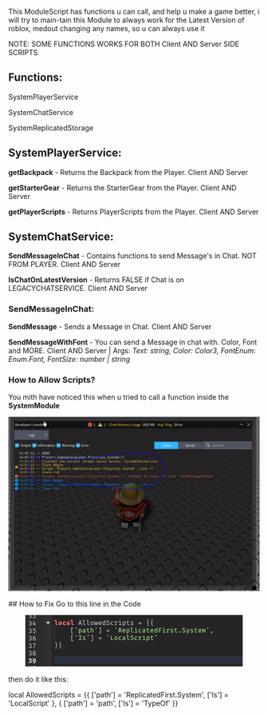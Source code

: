 This ModuleScript has functions u can call, and help u make a game better, i will try to main-tain this Module to always work for the Latest Version of roblox, medout changing any names, so u can always use it


NOTE: SOME FUNCTIONS WORKS FOR BOTH Client AND Server SIDE SCRIPTS





## Functions:



SystemPlayerService

SystemChatService

SystemReplicatedStorage







## SystemPlayerService:


**getBackpack** - Returns the Backpack from the Player. Client AND Server

**getStarterGear** - Returns the StarterGear from the Player. Client AND Server

**getPlayerScripts** - Returns PlayerScripts from the Player. Client AND Server






## SystemChatService:


**SendMessageInChat** - Contains functions to send Message's in Chat. NOT FROM PLAYER. Client AND Server

**IsChatOnLatestVersion** - Returns FALSE if Chat is on LEGACYCHATSERVICE. Client AND Server





### SendMessageInChat:



**SendMessage** - Sends a Message in Chat. Client AND Server

**SendMessageWithFont** - You can send a Message in chat with. Color, Font and MORE. Client AND Server | Args: *Text: string, Color: Color3, FontEnum: Enum.Font, FontSize: number | string*



### How to Allow Scripts?

You mith have noticed this when u tried to call a function inside the **SystemModule**
<p align="center">
   <img src="J232U.PNG">
</p>
## How to Fix
Go to this line in the Code
<p align="center">
   <img src="HowTo.PNG">
</p>
then do it like this:

local AllowedScripts = {{
	['path'] = 'ReplicatedFirst.System',
	['Is'] = 'LocalScript'
}, {
   ['path'] = 'path',
   ['Is'] = 'TypeOf'
}}
